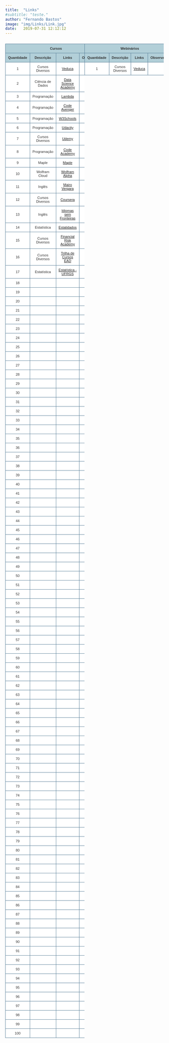 ```yaml
---
title:  "Links"
#subtitle: "teste."
author: "Fernando Bastos"
image: "img/Links/Link.jpg"
date:   2019-07-31 12:12:12
---
```



<style type="text/css">																									
table.table-style-two {																									
font-family: verdana, arial, sans-serif;																									
font-size: 11px;																									
color: #333333;																									
border-width: 1px;																									
border-color: #3A3A3A;																									
border-collapse: collapse;																									
}																									
table.table-style-two th {																									
border-width: 1px;																									
padding: 8px;																									
border-style: solid;																									
border-color: #517994;																									
background-color: #B2CFD8;																									
}																									
																									
table.table-style-two tr:hover td {																									
background-color: #DFEBF1;																									
}																									
																									
table.table-style-two td {																									
border-width: 1px;																									
padding: 8px;																									
border-style: solid;																									
border-color: #517994;																									
background-color: #ffffff;																									
}

.floatLeft { width: 50%; float: left; }
.floatRight {width: 50%; float: right; }
.container { overflow: hidden; }
</style>
<!--Tabelas de Cursos e Webinarios-->
<div class="container">
<div class="floatLeft">
<!-- Table goes in the document BODY -->
<!-- Tabela 1 (Cursos) -->
<!--Substituir A partir daqui-->
<table class="table-style-two">																									
<thead>																									
<tr>	<th colspan="4">	<center>	Cursos	</center>	</th>	</tr>																			
<tr>	<th>	<center>	Quantidade	</center>	</th>	<th>	<center>	Descrição	</center>	</th>	<th>	<center>		Links				</center>	</th>	<th>	<center>	Observações	</center>	</th>	</tr>
</thead>																									
<tbody>																									
<tr>	<td>	<center>	1	</center>	</td>	<td>	<center>	Cursos Diversos	</center>	</td>	<td>	<center>	<a href="	http://veduca.org/	" target="_blank">	Veduca	</a>	</center>	</td>	<td>	<center>		</center>	</td>	</tr>
<tr>	<td>	<center>	2	</center>	</td>	<td>	<center>	Ciência de Dados	</center>	</td>	<td>	<center>	<a href="	https://www.datascienceacademy.com.br/	" target="_blank">	Data Science Academy	</a>	</center>	</td>	<td>	<center>		</center>	</td>	</tr>
<tr>	<td>	<center>	3	</center>	</td>	<td>	<center>	Programação	</center>	</td>	<td>	<center>	<a href="	https://medium.com/lambda-school-blog	" target="_blank">	Lambda	</a>	</center>	</td>	<td>	<center>		</center>	</td>	</tr>
<tr>	<td>	<center>	4	</center>	</td>	<td>	<center>	Programação	</center>	</td>	<td>	<center>	<a href="	https://www.codeavengers.com/	" target="_blank">	Code Avenger	</a>	</center>	</td>	<td>	<center>		</center>	</td>	</tr>
<tr>	<td>	<center>	5	</center>	</td>	<td>	<center>	Programação	</center>	</td>	<td>	<center>	<a href="	https://www.w3schools.com/	" target="_blank">	W3Schools	</a>	</center>	</td>	<td>	<center>		</center>	</td>	</tr>
<tr>	<td>	<center>	6	</center>	</td>	<td>	<center>	Programação	</center>	</td>	<td>	<center>	<a href="	https://www.udacity.com/	" target="_blank">	Udacity	</a>	</center>	</td>	<td>	<center>		</center>	</td>	</tr>
<tr>	<td>	<center>	7	</center>	</td>	<td>	<center>	Cursos Diversos	</center>	</td>	<td>	<center>	<a href="	https://www.udemy.com/	" target="_blank">	Udemy	</a>	</center>	</td>	<td>	<center>		</center>	</td>	</tr>
<tr>	<td>	<center>	8	</center>	</td>	<td>	<center>	Programação	</center>	</td>	<td>	<center>	<a href="	https://www.codecademy.com/catalog/all	" target="_blank">	Code Academy	</a>	</center>	</td>	<td>	<center>		</center>	</td>	</tr>
<tr>	<td>	<center>	9	</center>	</td>	<td>	<center>	Maple	</center>	</td>	<td>	<center>	<a href="	https://www.maplesoft.com/support/LATAM/Latin_American_Resource_Centre_PT.aspx?p=TC-5976	" target="_blank">	Maple	</a>	</center>	</td>	<td>	<center>		</center>	</td>	</tr>
<tr>	<td>	<center>	10	</center>	</td>	<td>	<center>	Wolfram Cloud	</center>	</td>	<td>	<center>	<a href="	https://lab.open.wolframcloud.com/app/	" target="_blank">	Wolfram Alpha	</a>	</center>	</td>	<td>	<center>		</center>	</td>	</tr>
<tr>	<td>	<center>	11	</center>	</td>	<td>	<center>	Inglês	</center>	</td>	<td>	<center>	<a href="	http://www.mairovergara.com/	" target="_blank">	Mairo Vergara	</a>	</center>	</td>	<td>	<center>		</center>	</td>	</tr>
<tr>	<td>	<center>	12	</center>	</td>	<td>	<center>	Cursos Diversos	</center>	</td>	<td>	<center>	<a href="	https://www.coursera.org/	" target="_blank">	Coursera	</a>	</center>	</td>	<td>	<center>		</center>	</td>	</tr>
<tr>	<td>	<center>	13	</center>	</td>	<td>	<center>	Inglês	</center>	</td>	<td>	<center>	<a href="	http://isf.mec.gov.br/	" target="_blank">	Idiomas sem Fronteiras	</a>	</center>	</td>	<td>	<center>		</center>	</td>	</tr>
<tr>	<td>	<center>	14	</center>	</td>	<td>	<center>	Estatística	</center>	</td>	<td>	<center>	<a href="	https://comunidadeestatistica.landen.co/	" target="_blank">	Estatidados	</a>	</center>	</td>	<td>	<center>		</center>	</td>	</tr>
<tr>	<td>	<center>	15	</center>	</td>	<td>	<center>	Cursos Diversos	</center>	</td>	<td>	<center>	<a href="	https://financial-risk-academy.teachable.com/	" target="_blank">	Financial Risk Academy	</a>	</center>	</td>	<td>	<center>		</center>	</td>	</tr>
<tr>	<td>	<center>	16	</center>	</td>	<td>	<center>	Cursos Diversos	</center>	</td>	<td>	<center>	<a href="	https://github.com/fsbmat-ufv/CursosOnline/raw/master/IF_Pernambuco.pdf	" target="_blank">	Trilha de Cursos EAD	</a>	</center>	</td>	<td>	<center>		</center>	</td>	</tr>
<tr>	<td>	<center>	17	</center>	</td>	<td>	<center>	Estatística	</center>	</td>	<td>	<center>	<a href="	https://www.ufrgs.br/probabilidade-estatistica/	" target="_blank">	Estatística - UFRGS	</a>	</center>	</td>	<td>	<center>		</center>	</td>	</tr>
<tr>	<td>	<center>	18	</center>	</td>	<td>	<center>		</center>	</td>	<td>	<center>	<a href="		" target="_blank">		</a>	</center>	</td>	<td>	<center>		</center>	</td>	</tr>
<tr>	<td>	<center>	19	</center>	</td>	<td>	<center>		</center>	</td>	<td>	<center>	<a href="		" target="_blank">		</a>	</center>	</td>	<td>	<center>		</center>	</td>	</tr>
<tr>	<td>	<center>	20	</center>	</td>	<td>	<center>		</center>	</td>	<td>	<center>	<a href="		" target="_blank">		</a>	</center>	</td>	<td>	<center>		</center>	</td>	</tr>
<tr>	<td>	<center>	21	</center>	</td>	<td>	<center>		</center>	</td>	<td>	<center>	<a href="		" target="_blank">		</a>	</center>	</td>	<td>	<center>		</center>	</td>	</tr>
<tr>	<td>	<center>	22	</center>	</td>	<td>	<center>		</center>	</td>	<td>	<center>	<a href="		" target="_blank">		</a>	</center>	</td>	<td>	<center>		</center>	</td>	</tr>
<tr>	<td>	<center>	23	</center>	</td>	<td>	<center>		</center>	</td>	<td>	<center>	<a href="		" target="_blank">		</a>	</center>	</td>	<td>	<center>		</center>	</td>	</tr>
<tr>	<td>	<center>	24	</center>	</td>	<td>	<center>		</center>	</td>	<td>	<center>	<a href="		" target="_blank">		</a>	</center>	</td>	<td>	<center>		</center>	</td>	</tr>
<tr>	<td>	<center>	25	</center>	</td>	<td>	<center>		</center>	</td>	<td>	<center>	<a href="		" target="_blank">		</a>	</center>	</td>	<td>	<center>		</center>	</td>	</tr>
<tr>	<td>	<center>	26	</center>	</td>	<td>	<center>		</center>	</td>	<td>	<center>	<a href="		" target="_blank">		</a>	</center>	</td>	<td>	<center>		</center>	</td>	</tr>
<tr>	<td>	<center>	27	</center>	</td>	<td>	<center>		</center>	</td>	<td>	<center>	<a href="		" target="_blank">		</a>	</center>	</td>	<td>	<center>		</center>	</td>	</tr>
<tr>	<td>	<center>	28	</center>	</td>	<td>	<center>		</center>	</td>	<td>	<center>	<a href="		" target="_blank">		</a>	</center>	</td>	<td>	<center>		</center>	</td>	</tr>
<tr>	<td>	<center>	29	</center>	</td>	<td>	<center>		</center>	</td>	<td>	<center>	<a href="		" target="_blank">		</a>	</center>	</td>	<td>	<center>		</center>	</td>	</tr>
<tr>	<td>	<center>	30	</center>	</td>	<td>	<center>		</center>	</td>	<td>	<center>	<a href="		" target="_blank">		</a>	</center>	</td>	<td>	<center>		</center>	</td>	</tr>
<tr>	<td>	<center>	31	</center>	</td>	<td>	<center>		</center>	</td>	<td>	<center>	<a href="		" target="_blank">		</a>	</center>	</td>	<td>	<center>		</center>	</td>	</tr>
<tr>	<td>	<center>	32	</center>	</td>	<td>	<center>		</center>	</td>	<td>	<center>	<a href="		" target="_blank">		</a>	</center>	</td>	<td>	<center>		</center>	</td>	</tr>
<tr>	<td>	<center>	33	</center>	</td>	<td>	<center>		</center>	</td>	<td>	<center>	<a href="		" target="_blank">		</a>	</center>	</td>	<td>	<center>		</center>	</td>	</tr>
<tr>	<td>	<center>	34	</center>	</td>	<td>	<center>		</center>	</td>	<td>	<center>	<a href="		" target="_blank">		</a>	</center>	</td>	<td>	<center>		</center>	</td>	</tr>
<tr>	<td>	<center>	35	</center>	</td>	<td>	<center>		</center>	</td>	<td>	<center>	<a href="		" target="_blank">		</a>	</center>	</td>	<td>	<center>		</center>	</td>	</tr>
<tr>	<td>	<center>	36	</center>	</td>	<td>	<center>		</center>	</td>	<td>	<center>	<a href="		" target="_blank">		</a>	</center>	</td>	<td>	<center>		</center>	</td>	</tr>
<tr>	<td>	<center>	37	</center>	</td>	<td>	<center>		</center>	</td>	<td>	<center>	<a href="		" target="_blank">		</a>	</center>	</td>	<td>	<center>		</center>	</td>	</tr>
<tr>	<td>	<center>	38	</center>	</td>	<td>	<center>		</center>	</td>	<td>	<center>	<a href="		" target="_blank">		</a>	</center>	</td>	<td>	<center>		</center>	</td>	</tr>
<tr>	<td>	<center>	39	</center>	</td>	<td>	<center>		</center>	</td>	<td>	<center>	<a href="		" target="_blank">		</a>	</center>	</td>	<td>	<center>		</center>	</td>	</tr>
<tr>	<td>	<center>	40	</center>	</td>	<td>	<center>		</center>	</td>	<td>	<center>	<a href="		" target="_blank">		</a>	</center>	</td>	<td>	<center>		</center>	</td>	</tr>
<tr>	<td>	<center>	41	</center>	</td>	<td>	<center>		</center>	</td>	<td>	<center>	<a href="		" target="_blank">		</a>	</center>	</td>	<td>	<center>		</center>	</td>	</tr>
<tr>	<td>	<center>	42	</center>	</td>	<td>	<center>		</center>	</td>	<td>	<center>	<a href="		" target="_blank">		</a>	</center>	</td>	<td>	<center>		</center>	</td>	</tr>
<tr>	<td>	<center>	43	</center>	</td>	<td>	<center>		</center>	</td>	<td>	<center>	<a href="		" target="_blank">		</a>	</center>	</td>	<td>	<center>		</center>	</td>	</tr>
<tr>	<td>	<center>	44	</center>	</td>	<td>	<center>		</center>	</td>	<td>	<center>	<a href="		" target="_blank">		</a>	</center>	</td>	<td>	<center>		</center>	</td>	</tr>
<tr>	<td>	<center>	45	</center>	</td>	<td>	<center>		</center>	</td>	<td>	<center>	<a href="		" target="_blank">		</a>	</center>	</td>	<td>	<center>		</center>	</td>	</tr>
<tr>	<td>	<center>	46	</center>	</td>	<td>	<center>		</center>	</td>	<td>	<center>	<a href="		" target="_blank">		</a>	</center>	</td>	<td>	<center>		</center>	</td>	</tr>
<tr>	<td>	<center>	47	</center>	</td>	<td>	<center>		</center>	</td>	<td>	<center>	<a href="		" target="_blank">		</a>	</center>	</td>	<td>	<center>		</center>	</td>	</tr>
<tr>	<td>	<center>	48	</center>	</td>	<td>	<center>		</center>	</td>	<td>	<center>	<a href="		" target="_blank">		</a>	</center>	</td>	<td>	<center>		</center>	</td>	</tr>
<tr>	<td>	<center>	49	</center>	</td>	<td>	<center>		</center>	</td>	<td>	<center>	<a href="		" target="_blank">		</a>	</center>	</td>	<td>	<center>		</center>	</td>	</tr>
<tr>	<td>	<center>	50	</center>	</td>	<td>	<center>		</center>	</td>	<td>	<center>	<a href="		" target="_blank">		</a>	</center>	</td>	<td>	<center>		</center>	</td>	</tr>
<tr>	<td>	<center>	51	</center>	</td>	<td>	<center>		</center>	</td>	<td>	<center>	<a href="		" target="_blank">		</a>	</center>	</td>	<td>	<center>		</center>	</td>	</tr>
<tr>	<td>	<center>	52	</center>	</td>	<td>	<center>		</center>	</td>	<td>	<center>	<a href="		" target="_blank">		</a>	</center>	</td>	<td>	<center>		</center>	</td>	</tr>
<tr>	<td>	<center>	53	</center>	</td>	<td>	<center>		</center>	</td>	<td>	<center>	<a href="		" target="_blank">		</a>	</center>	</td>	<td>	<center>		</center>	</td>	</tr>
<tr>	<td>	<center>	54	</center>	</td>	<td>	<center>		</center>	</td>	<td>	<center>	<a href="		" target="_blank">		</a>	</center>	</td>	<td>	<center>		</center>	</td>	</tr>
<tr>	<td>	<center>	55	</center>	</td>	<td>	<center>		</center>	</td>	<td>	<center>	<a href="		" target="_blank">		</a>	</center>	</td>	<td>	<center>		</center>	</td>	</tr>
<tr>	<td>	<center>	56	</center>	</td>	<td>	<center>		</center>	</td>	<td>	<center>	<a href="		" target="_blank">		</a>	</center>	</td>	<td>	<center>		</center>	</td>	</tr>
<tr>	<td>	<center>	57	</center>	</td>	<td>	<center>		</center>	</td>	<td>	<center>	<a href="		" target="_blank">		</a>	</center>	</td>	<td>	<center>		</center>	</td>	</tr>
<tr>	<td>	<center>	58	</center>	</td>	<td>	<center>		</center>	</td>	<td>	<center>	<a href="		" target="_blank">		</a>	</center>	</td>	<td>	<center>		</center>	</td>	</tr>
<tr>	<td>	<center>	59	</center>	</td>	<td>	<center>		</center>	</td>	<td>	<center>	<a href="		" target="_blank">		</a>	</center>	</td>	<td>	<center>		</center>	</td>	</tr>
<tr>	<td>	<center>	60	</center>	</td>	<td>	<center>		</center>	</td>	<td>	<center>	<a href="		" target="_blank">		</a>	</center>	</td>	<td>	<center>		</center>	</td>	</tr>
<tr>	<td>	<center>	61	</center>	</td>	<td>	<center>		</center>	</td>	<td>	<center>	<a href="		" target="_blank">		</a>	</center>	</td>	<td>	<center>		</center>	</td>	</tr>
<tr>	<td>	<center>	62	</center>	</td>	<td>	<center>		</center>	</td>	<td>	<center>	<a href="		" target="_blank">		</a>	</center>	</td>	<td>	<center>		</center>	</td>	</tr>
<tr>	<td>	<center>	63	</center>	</td>	<td>	<center>		</center>	</td>	<td>	<center>	<a href="		" target="_blank">		</a>	</center>	</td>	<td>	<center>		</center>	</td>	</tr>
<tr>	<td>	<center>	64	</center>	</td>	<td>	<center>		</center>	</td>	<td>	<center>	<a href="		" target="_blank">		</a>	</center>	</td>	<td>	<center>		</center>	</td>	</tr>
<tr>	<td>	<center>	65	</center>	</td>	<td>	<center>		</center>	</td>	<td>	<center>	<a href="		" target="_blank">		</a>	</center>	</td>	<td>	<center>		</center>	</td>	</tr>
<tr>	<td>	<center>	66	</center>	</td>	<td>	<center>		</center>	</td>	<td>	<center>	<a href="		" target="_blank">		</a>	</center>	</td>	<td>	<center>		</center>	</td>	</tr>
<tr>	<td>	<center>	67	</center>	</td>	<td>	<center>		</center>	</td>	<td>	<center>	<a href="		" target="_blank">		</a>	</center>	</td>	<td>	<center>		</center>	</td>	</tr>
<tr>	<td>	<center>	68	</center>	</td>	<td>	<center>		</center>	</td>	<td>	<center>	<a href="		" target="_blank">		</a>	</center>	</td>	<td>	<center>		</center>	</td>	</tr>
<tr>	<td>	<center>	69	</center>	</td>	<td>	<center>		</center>	</td>	<td>	<center>	<a href="		" target="_blank">		</a>	</center>	</td>	<td>	<center>		</center>	</td>	</tr>
<tr>	<td>	<center>	70	</center>	</td>	<td>	<center>		</center>	</td>	<td>	<center>	<a href="		" target="_blank">		</a>	</center>	</td>	<td>	<center>		</center>	</td>	</tr>
<tr>	<td>	<center>	71	</center>	</td>	<td>	<center>		</center>	</td>	<td>	<center>	<a href="		" target="_blank">		</a>	</center>	</td>	<td>	<center>		</center>	</td>	</tr>
<tr>	<td>	<center>	72	</center>	</td>	<td>	<center>		</center>	</td>	<td>	<center>	<a href="		" target="_blank">		</a>	</center>	</td>	<td>	<center>		</center>	</td>	</tr>
<tr>	<td>	<center>	73	</center>	</td>	<td>	<center>		</center>	</td>	<td>	<center>	<a href="		" target="_blank">		</a>	</center>	</td>	<td>	<center>		</center>	</td>	</tr>
<tr>	<td>	<center>	74	</center>	</td>	<td>	<center>		</center>	</td>	<td>	<center>	<a href="		" target="_blank">		</a>	</center>	</td>	<td>	<center>		</center>	</td>	</tr>
<tr>	<td>	<center>	75	</center>	</td>	<td>	<center>		</center>	</td>	<td>	<center>	<a href="		" target="_blank">		</a>	</center>	</td>	<td>	<center>		</center>	</td>	</tr>
<tr>	<td>	<center>	76	</center>	</td>	<td>	<center>		</center>	</td>	<td>	<center>	<a href="		" target="_blank">		</a>	</center>	</td>	<td>	<center>		</center>	</td>	</tr>
<tr>	<td>	<center>	77	</center>	</td>	<td>	<center>		</center>	</td>	<td>	<center>	<a href="		" target="_blank">		</a>	</center>	</td>	<td>	<center>		</center>	</td>	</tr>
<tr>	<td>	<center>	78	</center>	</td>	<td>	<center>		</center>	</td>	<td>	<center>	<a href="		" target="_blank">		</a>	</center>	</td>	<td>	<center>		</center>	</td>	</tr>
<tr>	<td>	<center>	79	</center>	</td>	<td>	<center>		</center>	</td>	<td>	<center>	<a href="		" target="_blank">		</a>	</center>	</td>	<td>	<center>		</center>	</td>	</tr>
<tr>	<td>	<center>	80	</center>	</td>	<td>	<center>		</center>	</td>	<td>	<center>	<a href="		" target="_blank">		</a>	</center>	</td>	<td>	<center>		</center>	</td>	</tr>
<tr>	<td>	<center>	81	</center>	</td>	<td>	<center>		</center>	</td>	<td>	<center>	<a href="		" target="_blank">		</a>	</center>	</td>	<td>	<center>		</center>	</td>	</tr>
<tr>	<td>	<center>	82	</center>	</td>	<td>	<center>		</center>	</td>	<td>	<center>	<a href="		" target="_blank">		</a>	</center>	</td>	<td>	<center>		</center>	</td>	</tr>
<tr>	<td>	<center>	83	</center>	</td>	<td>	<center>		</center>	</td>	<td>	<center>	<a href="		" target="_blank">		</a>	</center>	</td>	<td>	<center>		</center>	</td>	</tr>
<tr>	<td>	<center>	84	</center>	</td>	<td>	<center>		</center>	</td>	<td>	<center>	<a href="		" target="_blank">		</a>	</center>	</td>	<td>	<center>		</center>	</td>	</tr>
<tr>	<td>	<center>	85	</center>	</td>	<td>	<center>		</center>	</td>	<td>	<center>	<a href="		" target="_blank">		</a>	</center>	</td>	<td>	<center>		</center>	</td>	</tr>
<tr>	<td>	<center>	86	</center>	</td>	<td>	<center>		</center>	</td>	<td>	<center>	<a href="		" target="_blank">		</a>	</center>	</td>	<td>	<center>		</center>	</td>	</tr>
<tr>	<td>	<center>	87	</center>	</td>	<td>	<center>		</center>	</td>	<td>	<center>	<a href="		" target="_blank">		</a>	</center>	</td>	<td>	<center>		</center>	</td>	</tr>
<tr>	<td>	<center>	88	</center>	</td>	<td>	<center>		</center>	</td>	<td>	<center>	<a href="		" target="_blank">		</a>	</center>	</td>	<td>	<center>		</center>	</td>	</tr>
<tr>	<td>	<center>	89	</center>	</td>	<td>	<center>		</center>	</td>	<td>	<center>	<a href="		" target="_blank">		</a>	</center>	</td>	<td>	<center>		</center>	</td>	</tr>
<tr>	<td>	<center>	90	</center>	</td>	<td>	<center>		</center>	</td>	<td>	<center>	<a href="		" target="_blank">		</a>	</center>	</td>	<td>	<center>		</center>	</td>	</tr>
<tr>	<td>	<center>	91	</center>	</td>	<td>	<center>		</center>	</td>	<td>	<center>	<a href="		" target="_blank">		</a>	</center>	</td>	<td>	<center>		</center>	</td>	</tr>
<tr>	<td>	<center>	92	</center>	</td>	<td>	<center>		</center>	</td>	<td>	<center>	<a href="		" target="_blank">		</a>	</center>	</td>	<td>	<center>		</center>	</td>	</tr>
<tr>	<td>	<center>	93	</center>	</td>	<td>	<center>		</center>	</td>	<td>	<center>	<a href="		" target="_blank">		</a>	</center>	</td>	<td>	<center>		</center>	</td>	</tr>
<tr>	<td>	<center>	94	</center>	</td>	<td>	<center>		</center>	</td>	<td>	<center>	<a href="		" target="_blank">		</a>	</center>	</td>	<td>	<center>		</center>	</td>	</tr>
<tr>	<td>	<center>	95	</center>	</td>	<td>	<center>		</center>	</td>	<td>	<center>	<a href="		" target="_blank">		</a>	</center>	</td>	<td>	<center>		</center>	</td>	</tr>
<tr>	<td>	<center>	96	</center>	</td>	<td>	<center>		</center>	</td>	<td>	<center>	<a href="		" target="_blank">		</a>	</center>	</td>	<td>	<center>		</center>	</td>	</tr>
<tr>	<td>	<center>	97	</center>	</td>	<td>	<center>		</center>	</td>	<td>	<center>	<a href="		" target="_blank">		</a>	</center>	</td>	<td>	<center>		</center>	</td>	</tr>
<tr>	<td>	<center>	98	</center>	</td>	<td>	<center>		</center>	</td>	<td>	<center>	<a href="		" target="_blank">		</a>	</center>	</td>	<td>	<center>		</center>	</td>	</tr>
<tr>	<td>	<center>	99	</center>	</td>	<td>	<center>		</center>	</td>	<td>	<center>	<a href="		" target="_blank">		</a>	</center>	</td>	<td>	<center>		</center>	</td>	</tr>
<tr>	<td>	<center>	100	</center>	</td>	<td>	<center>		</center>	</td>	<td>	<center>	<a href="		" target="_blank">		</a>	</center>	</td>	<td>	<center>		</center>	</td>	</tr>
</tbody>																									
</table>																									
<!--Substituir ate a linha anterior-->
</div>

<div class="floatRight">
<tr><!-- Table goes in the document BODY -->																									<!-- Tabela 2 (Webinários) -->
<!--Substituir A partir daqui-->
<table class="table-style-two">																									
<thead>																									
<tr>	<th colspan="4">	<center>	Webinários	</center>	</th>	</tr>																			
<tr>	<th>	<center>	Quantidade	</center>	</th>	<th>	<center>	Descrição	</center>	</th>	<th>	<center>		Links				</center>	</th>	<th>	<center>	Observações	</center>	</th>	</tr>
</thead>																									
<tbody>																									
<tr>	<td>	<center>	1	</center>	</td>	<td>	<center>	Cursos Diversos	</center>	</td>	<td>	<center>	<a href="	http://veduca.org/	" target="_blank">	Veduca	</a>	</center>	</td>	<td>	<center>		</center>	</td>	</tr>
</tbody>																									
</table>
<!--Substituir ate a linha anterior-->
</div>
</div>																																																								
																				
																		


<br></br>

<br></br>

